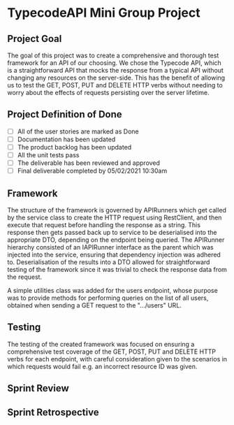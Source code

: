 # TypecodeAPI Mini Group Project
## Project Goal

The goal of this project was to create a comprehensive and thorough test framework for an API of our choosing. We chose the Typecode API, which is a straightforward API that mocks the response from a typical API without changing any resources on the server-side. This has the benefit of allowing us to test the GET, POST, PUT and DELETE HTTP verbs without needing to worry about the effects of requests persisting over the server lifetime.

## Project Definition of Done

- [ ] All of the user stories are marked as Done
- [ ] Documentation has been updated
- [ ] The product backlog has been updated
- [ ] All the unit tests pass
- [ ] The deliverable has been reviewed and approved
- [ ] Final deliverable completed by 05/02/2021 10:30am

## Framework

The structure of the framework is governed by APIRunners which get called by the service class to create the HTTP request using RestClient, and then execute that request before handling the response as a string. This response then gets passed back up to service to be deserialised into the appropriate DTO, depending on the endpoint being queried. The APIRunner hierarchy consisted of an IAPIRunner interface as the parent which was injected into the service, ensuring that dependency injection was adhered to. Deserialisation of the results into a DTO allowed for straightforward testing of the framework since it was trivial to check the response data from the request.

A simple utilities class was added for the users endpoint, whose purpose was to provide methods for performing queries on the list of all users, obtained when sending a GET request to the ".../users" URL.

## Testing

The testing of the created framework was focused on ensuring a comprehensive test coverage of the GET, POST, PUT and DELETE HTTP verbs for each endpoint, with careful consideration given to the scenarios in which requests would fail e.g. an incorrect resource ID was given.

## Sprint Review

## Sprint Retrospective


